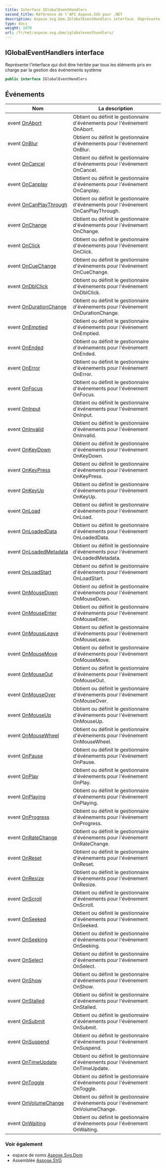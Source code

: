 ```yaml
---
title: Interface IGlobalEventHandlers
second_title: Référence de l'API Aspose.SVG pour .NET
description: Aspose.Svg.Dom.IGlobalEventHandlers interface. Représente linterface qui doit être héritée par tous les éléments pris en charge par la gestion des événements système
type: docs
weight: 1070
url: /fr/net/aspose.svg.dom/iglobaleventhandlers/
---
```

## IGlobalEventHandlers interface

Représente l'interface qui doit être héritée par tous les éléments pris en charge par la gestion des événements système

```csharp
public interface IGlobalEventHandlers
```

## Événements

| Nom | La description |
| --- | --- |
| event [OnAbort](../../aspose.svg.dom/iglobaleventhandlers/onabort/) | Obtient ou définit le gestionnaire d'événements pour l'événement OnAbort. |
| event [OnBlur](../../aspose.svg.dom/iglobaleventhandlers/onblur/) | Obtient ou définit le gestionnaire d'événements pour l'événement OnBlur. |
| event [OnCancel](../../aspose.svg.dom/iglobaleventhandlers/oncancel/) | Obtient ou définit le gestionnaire d'événements pour l'événement OnCancel. |
| event [OnCanplay](../../aspose.svg.dom/iglobaleventhandlers/oncanplay/) | Obtient ou définit le gestionnaire d'événements pour l'événement OnCanplay. |
| event [OnCanPlayThrough](../../aspose.svg.dom/iglobaleventhandlers/oncanplaythrough/) | Obtient ou définit le gestionnaire d'événements pour l'événement OnCanPlayThrough. |
| event [OnChange](../../aspose.svg.dom/iglobaleventhandlers/onchange/) | Obtient ou définit le gestionnaire d'événements pour l'événement OnChange. |
| event [OnClick](../../aspose.svg.dom/iglobaleventhandlers/onclick/) | Obtient ou définit le gestionnaire d'événements pour l'événement OnClick. |
| event [OnCueChange](../../aspose.svg.dom/iglobaleventhandlers/oncuechange/) | Obtient ou définit le gestionnaire d'événements pour l'événement OnCueChange. |
| event [OnDblClick](../../aspose.svg.dom/iglobaleventhandlers/ondblclick/) | Obtient ou définit le gestionnaire d'événements pour l'événement OnDblClick. |
| event [OnDurationChange](../../aspose.svg.dom/iglobaleventhandlers/ondurationchange/) | Obtient ou définit le gestionnaire d'événements pour l'événement OnDurationChange. |
| event [OnEmptied](../../aspose.svg.dom/iglobaleventhandlers/onemptied/) | Obtient ou définit le gestionnaire d'événements pour l'événement OnEmptied. |
| event [OnEnded](../../aspose.svg.dom/iglobaleventhandlers/onended/) | Obtient ou définit le gestionnaire d'événements pour l'événement OnEnded. |
| event [OnError](../../aspose.svg.dom/iglobaleventhandlers/onerror/) | Obtient ou définit le gestionnaire d'événements pour l'événement OnError. |
| event [OnFocus](../../aspose.svg.dom/iglobaleventhandlers/onfocus/) | Obtient ou définit le gestionnaire d'événements pour l'événement OnFocus. |
| event [OnInput](../../aspose.svg.dom/iglobaleventhandlers/oninput/) | Obtient ou définit le gestionnaire d'événements pour l'événement OnInput. |
| event [OnInvalid](../../aspose.svg.dom/iglobaleventhandlers/oninvalid/) | Obtient ou définit le gestionnaire d'événements pour l'événement OnInvalid. |
| event [OnKeyDown](../../aspose.svg.dom/iglobaleventhandlers/onkeydown/) | Obtient ou définit le gestionnaire d'événements pour l'événement OnKeyDown. |
| event [OnKeyPress](../../aspose.svg.dom/iglobaleventhandlers/onkeypress/) | Obtient ou définit le gestionnaire d'événements pour l'événement OnKeyPress. |
| event [OnKeyUp](../../aspose.svg.dom/iglobaleventhandlers/onkeyup/) | Obtient ou définit le gestionnaire d'événements pour l'événement OnKeyUp. |
| event [OnLoad](../../aspose.svg.dom/iglobaleventhandlers/onload/) | Obtient ou définit le gestionnaire d'événements pour l'événement OnLoad. |
| event [OnLoadedData](../../aspose.svg.dom/iglobaleventhandlers/onloadeddata/) | Obtient ou définit le gestionnaire d'événements pour l'événement OnLoadedData. |
| event [OnLoadedMetadata](../../aspose.svg.dom/iglobaleventhandlers/onloadedmetadata/) | Obtient ou définit le gestionnaire d'événements pour l'événement OnLoadedMetadata. |
| event [OnLoadStart](../../aspose.svg.dom/iglobaleventhandlers/onloadstart/) | Obtient ou définit le gestionnaire d'événements pour l'événement OnLoadStart. |
| event [OnMouseDown](../../aspose.svg.dom/iglobaleventhandlers/onmousedown/) | Obtient ou définit le gestionnaire d'événements pour l'événement OnMouseDown. |
| event [OnMouseEnter](../../aspose.svg.dom/iglobaleventhandlers/onmouseenter/) | Obtient ou définit le gestionnaire d'événements pour l'événement OnMouseEnter. |
| event [OnMouseLeave](../../aspose.svg.dom/iglobaleventhandlers/onmouseleave/) | Obtient ou définit le gestionnaire d'événements pour l'événement OnMouseLeave. |
| event [OnMouseMove](../../aspose.svg.dom/iglobaleventhandlers/onmousemove/) | Obtient ou définit le gestionnaire d'événements pour l'événement OnMouseMove. |
| event [OnMouseOut](../../aspose.svg.dom/iglobaleventhandlers/onmouseout/) | Obtient ou définit le gestionnaire d'événements pour l'événement OnMouseOut. |
| event [OnMouseOver](../../aspose.svg.dom/iglobaleventhandlers/onmouseover/) | Obtient ou définit le gestionnaire d'événements pour l'événement OnMouseOver. |
| event [OnMouseUp](../../aspose.svg.dom/iglobaleventhandlers/onmouseup/) | Obtient ou définit le gestionnaire d'événements pour l'événement OnMouseUp. |
| event [OnMouseWheel](../../aspose.svg.dom/iglobaleventhandlers/onmousewheel/) | Obtient ou définit le gestionnaire d'événements pour l'événement OnMouseWheel. |
| event [OnPause](../../aspose.svg.dom/iglobaleventhandlers/onpause/) | Obtient ou définit le gestionnaire d'événements pour l'événement OnPause. |
| event [OnPlay](../../aspose.svg.dom/iglobaleventhandlers/onplay/) | Obtient ou définit le gestionnaire d'événements pour l'événement OnPlay. |
| event [OnPlaying](../../aspose.svg.dom/iglobaleventhandlers/onplaying/) | Obtient ou définit le gestionnaire d'événements pour l'événement OnPlaying. |
| event [OnProgress](../../aspose.svg.dom/iglobaleventhandlers/onprogress/) | Obtient ou définit le gestionnaire d'événements pour l'événement OnProgress. |
| event [OnRateChange](../../aspose.svg.dom/iglobaleventhandlers/onratechange/) | Obtient ou définit le gestionnaire d'événements pour l'événement OnRateChange. |
| event [OnReset](../../aspose.svg.dom/iglobaleventhandlers/onreset/) | Obtient ou définit le gestionnaire d'événements pour l'événement OnReset. |
| event [OnResize](../../aspose.svg.dom/iglobaleventhandlers/onresize/) | Obtient ou définit le gestionnaire d'événements pour l'événement OnResize. |
| event [OnScroll](../../aspose.svg.dom/iglobaleventhandlers/onscroll/) | Obtient ou définit le gestionnaire d'événements pour l'événement OnScroll. |
| event [OnSeeked](../../aspose.svg.dom/iglobaleventhandlers/onseeked/) | Obtient ou définit le gestionnaire d'événements pour l'événement OnSeeked. |
| event [OnSeeking](../../aspose.svg.dom/iglobaleventhandlers/onseeking/) | Obtient ou définit le gestionnaire d'événements pour l'événement OnSeeking. |
| event [OnSelect](../../aspose.svg.dom/iglobaleventhandlers/onselect/) | Obtient ou définit le gestionnaire d'événements pour l'événement OnSelect. |
| event [OnShow](../../aspose.svg.dom/iglobaleventhandlers/onshow/) | Obtient ou définit le gestionnaire d'événements pour l'événement OnShow. |
| event [OnStalled](../../aspose.svg.dom/iglobaleventhandlers/onstalled/) | Obtient ou définit le gestionnaire d'événements pour l'événement OnStalled. |
| event [OnSubmit](../../aspose.svg.dom/iglobaleventhandlers/onsubmit/) | Obtient ou définit le gestionnaire d'événements pour l'événement OnSubmit. |
| event [OnSuspend](../../aspose.svg.dom/iglobaleventhandlers/onsuspend/) | Obtient ou définit le gestionnaire d'événements pour l'événement OnSuspend. |
| event [OnTimeUpdate](../../aspose.svg.dom/iglobaleventhandlers/ontimeupdate/) | Obtient ou définit le gestionnaire d'événements pour l'événement OnTimeUpdate. |
| event [OnToggle](../../aspose.svg.dom/iglobaleventhandlers/ontoggle/) | Obtient ou définit le gestionnaire d'événements pour l'événement OnToggle. |
| event [OnVolumeChange](../../aspose.svg.dom/iglobaleventhandlers/onvolumechange/) | Obtient ou définit le gestionnaire d'événements pour l'événement OnVolumeChange. |
| event [OnWaiting](../../aspose.svg.dom/iglobaleventhandlers/onwaiting/) | Obtient ou définit le gestionnaire d'événements pour l'événement OnWaiting. |

### Voir également

* espace de noms [Aspose.Svg.Dom](../../aspose.svg.dom/)
* Assemblée [Aspose.SVG](../../)


